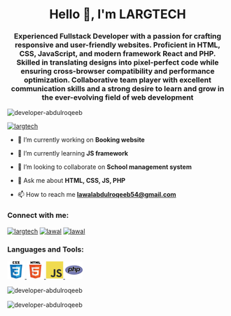 <h1 align="center">Hello 👋, I'm LARGTECH </h1>
<h3 align="center">Experienced Fullstack Developer with a passion for crafting responsive and user-friendly websites. Proficient in HTML, CSS, JavaScript, and modern framework React and PHP. Skilled in translating designs into pixel-perfect code while ensuring cross-browser compatibility and performance optimization. Collaborative team player with excellent communication skills and a strong desire to learn and grow in the ever-evolving field of web development</h3>

<p align="left"> <img src="https://komarev.com/ghpvc/?username=developer-abdulroqeeb&label=Profile%20views&color=0e75b6&style=flat" alt="developer-abdulroqeeb" /> </p>

<p align="left"> <a href="https://twitter.com/largtech" target="blank"><img src="https://img.shields.io/twitter/follow/largtech?logo=twitter&style=for-the-badge" alt="largtech" /></a> </p>

- 🔭 I’m currently working on **Booking website**

- 🌱 I’m currently learning **JS framework**

- 👯 I’m looking to collaborate on **School management system**

- 💬 Ask me about **HTML, CSS, JS, PHP**

- 📫 How to reach me **lawalabdulroqeeb54@gmail.com**

<h3 align="left">Connect with me:</h3>
<p align="left">
<a href="https://twitter.com/largtech" target="blank"><img align="center" src="https://raw.githubusercontent.com/rahuldkjain/github-profile-readme-generator/master/src/images/icons/Social/twitter.svg" alt="largtech" height="30" width="40" /></a>
<a href="https://linkedin.com/in/Abdulroqeeb Lawal" target="blank"><img align="center" src="https://raw.githubusercontent.com/rahuldkjain/github-profile-readme-generator/master/src/images/icons/Social/linked-in-alt.svg" alt="lawal" height="30" width="40" /></a>
<a href="https://linkedin.com/in/Abdulroqeeb Lawal" target="blank"><img align="center" src="https://raw.githubusercontent.com/rahuldkjain/github-profile-readme-generator/master/src/images/icons/Social/linked-in-alt.svg" alt="lawal" height="30" width="40" /></a>
</p>

<h3 align="left">Languages and Tools:</h3>
<p align="left"> <a href="https://www.w3schools.com/css/" target="_blank" rel="noreferrer"> <img src="https://raw.githubusercontent.com/devicons/devicon/master/icons/css3/css3-original-wordmark.svg" alt="css3" width="40" height="40"/> </a> <a href="https://www.w3.org/html/" target="_blank" rel="noreferrer"> <img src="https://raw.githubusercontent.com/devicons/devicon/master/icons/html5/html5-original-wordmark.svg" alt="html5" width="40" height="40"/> </a> <a href="https://developer.mozilla.org/en-US/docs/Web/JavaScript" target="_blank" rel="noreferrer"> <img src="https://raw.githubusercontent.com/devicons/devicon/master/icons/javascript/javascript-original.svg" alt="javascript" width="40" height="40"/> </a> <a href="https://www.php.net" target="_blank" rel="noreferrer"> <img src="https://raw.githubusercontent.com/devicons/devicon/master/icons/php/php-original.svg" alt="php" width="40" height="40"/> </a> </p>

<p><img align="center" src="https://github-readme-stats.vercel.app/api/top-langs?username=developer-abdulroqeeb&show_icons=true&locale=en&layout=compact" alt="developer-abdulroqeeb" /></p>

<p><img align="center" src="https://github-readme-streak-stats.herokuapp.com/?user=developer-abdulroqeeb&" alt="developer-abdulroqeeb" /></p>
